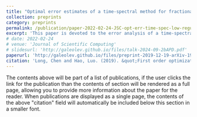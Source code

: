 ```yaml
---
title: "Optimal error estimates of a time-spectral method for fractional diffusion problems with low regularity data"
collection: preprints
category: preprints
permalink: /publication/paper-2022-02-24-JSC-opt-err-time-spec-low-regu
excerpt: 'This paper is devoted to the error analysis of a time-spectral algorithm for fractional diffusion problems of order α (0 <α<1). The solution regularity in the Sobolev space is revisited and new regularity results in the Besov space are established. A time-spectral algorithm is developed which adopts a standard spectral method and a conforming linear finite element method for temporal and spatial discretizations, respectively. Optimal error estimates are derived with nonsmooth data. Particularly, a sharp temporal convergence rate 1 + 2α is shown theoretically and numerically.'
# date: 2022-02-24
# venue: 'Journal of Scientific Computing'
# slidesurl: 'http://galeolev.github.io/files/talk-2024-09-2bAPD.pdf'
paperurl: 'http://galeolev.github.io/files/preprint-2019-12-19-arXiv-1912.09276-HNAG.pdf'
citation: 'Long, Chen and Hao, Luo. (2019). &quot;First order optimization methods based on Hessian-driven Nesterov accelerated gradient flow&quot; <i>arXiv:1912.09276</i>.'
---
```


The contents above will be part of a list of publications, if the user clicks the link for the publication than the contents of section will be rendered as a full page, allowing you to provide more information about the paper for the reader. When publications are displayed as a single page, the contents of the above "citation" field will automatically be included below this section in a smaller font.